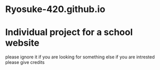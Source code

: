 # Ryosuke-420.github.io
# Individual project for a school website
please ignore it if you are looking for something else
if you are intrested please give credits 